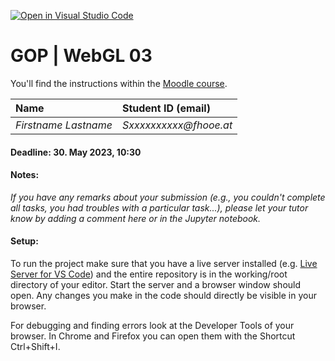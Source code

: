 [![Open in Visual Studio Code](https://classroom.github.com/assets/open-in-vscode-718a45dd9cf7e7f842a935f5ebbe5719a5e09af4491e668f4dbf3b35d5cca122.svg)](https://classroom.github.com/online_ide?assignment_repo_id=11220185&assignment_repo_type=AssignmentRepo)
# GOP | WebGL 03

You'll find the instructions within the [Moodle course](https://elearning.fh-ooe.at/course/view.php?id=22456).


|  Name                       |  Student ID (email)           |
|:--                          | :--                           |
| _Firstname Lastname_        |   _Sxxxxxxxxxx@fhooe.at_      |

#### Deadline: **30. May 2023, 10:30**

#### Notes:

_If you have any remarks about your submission (e.g., you couldn't complete all tasks, you had troubles with a particular task...), please let your tutor know by adding a comment here or in the Jupyter notebook._


#### Setup:
To run the project make sure that you have a live server installed (e.g. [Live Server for VS Code](https://marketplace.visualstudio.com/items?itemName=ritwickdey.LiveServer)) and the entire repository is in the working/root directory of your editor. 
Start the server and a browser window should open.
Any changes you make in the code should directly be visible in your browser.

For debugging and finding errors look at the Developer Tools of your browser. In Chrome and Firefox you can open them with the Shortcut Ctrl+Shift+I.
